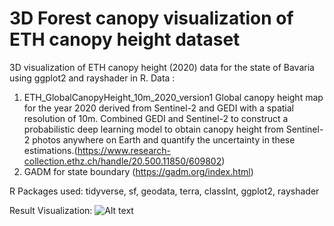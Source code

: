 # 3D Forest canopy visualization of ETH canopy height dataset

3D visualization of ETH canopy height (2020) data for the state of Bavaria using ggplot2 and rayshader in R.
Data : 
1. ETH_GlobalCanopyHeight_10m_2020_version1
Global canopy height map for the year 2020 derived from Sentinel-2 and GEDI with a spatial resolution of 10m. Combined GEDI and Sentinel-2 to construct a probabilistic deep learning model to obtain canopy height from Sentinel-2 photos anywhere on Earth and quantify the uncertainty in these estimations.(https://www.research-collection.ethz.ch/handle/20.500.11850/609802)
2. GADM for state boundary (https://gadm.org/index.html)

R Packages used:
tidyverse, sf, geodata, terra, classInt, ggplot2, rayshader

Result Visualization:
![Alt text](https://github.com/SindhuSivakumar/3D-Forest-canopy-visualization/blob/main/Bavaria-forest-height.png)
